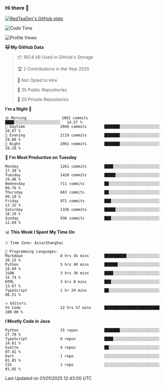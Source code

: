 ### Hi there 👋

<!--
**RedTeaDev/RedTeaDev** is a ✨ _special_ ✨ repository because its `README.md` (this file) appears on your GitHub profile.

Here are some ideas to get you started:

- 🔭 I’m currently working on ...
- 🌱 I’m currently learning ...
- 👯 I’m looking to collaborate on ...
- 🤔 I’m looking for help with ...
- 💬 Ask me about ...
- 📫 How to reach me: ...
- 😄 Pronouns: ...
- ⚡ Fun fact: ...
-->

<!--
[![wakatime](https://wakatime.com/badge/user/6b101ed0-04c0-4490-9283-eb61f2efff96.svg)](https://wakatime.com/@6b101ed0-04c0-4490-9283-eb61f2efff96)
!-->

[![RedTeaDev's GitHub stats](https://github-readme-stats.vercel.app/api?username=RedTeaDev\&include_all_commits=true)](https://github.com/anuraghazra/github-readme-stats)
<!--
[![willianrod's wakatime stats](https://github-readme-stats.vercel.app/api/wakatime?username=RedTeaDev)](https://github.com/anuraghazra/github-readme-stats)
!-->
<!--START_SECTION:waka-->
![Code Time](http://img.shields.io/badge/Code%20Time-2%2C857%20hrs%2031%20mins-blue)

![Profile Views](http://img.shields.io/badge/Profile%20Views-0-blue)

**🐱 My GitHub Data** 

> 📦 160.6 kB Used in GitHub's Storage 
 > 
> 🏆 2 Contributions in the Year 2025
 > 
> 🚫 Not Opted to Hire
 > 
> 📜 35 Public Repositories 
 > 
> 🔑 20 Private Repositories 
 > 
**I'm a Night 🦉** 

```text
🌞 Morning                1062 commits        ████░░░░░░░░░░░░░░░░░░░░░   14.57 % 
🌆 Daytime                2046 commits        ███████░░░░░░░░░░░░░░░░░░   28.07 % 
🌃 Evening                2119 commits        ███████░░░░░░░░░░░░░░░░░░   29.08 % 
🌙 Night                  2061 commits        ███████░░░░░░░░░░░░░░░░░░   28.28 % 
```
📅 **I'm Most Productive on Tuesday** 

```text
Monday                   1261 commits        ████░░░░░░░░░░░░░░░░░░░░░   17.30 % 
Tuesday                  1420 commits        █████░░░░░░░░░░░░░░░░░░░░   19.48 % 
Wednesday                711 commits         ██░░░░░░░░░░░░░░░░░░░░░░░   09.76 % 
Thursday                 663 commits         ██░░░░░░░░░░░░░░░░░░░░░░░   09.10 % 
Friday                   971 commits         ███░░░░░░░░░░░░░░░░░░░░░░   13.32 % 
Saturday                 1326 commits        █████░░░░░░░░░░░░░░░░░░░░   18.19 % 
Sunday                   936 commits         ███░░░░░░░░░░░░░░░░░░░░░░   12.84 % 
```


📊 **This Week I Spent My Time On** 

```text
🕑︎ Time Zone: Asia/Shanghai

💬 Programming Languages: 
Markdown                 8 hrs 45 mins       ██████████░░░░░░░░░░░░░░░   38.15 % 
Python                   5 hrs 40 mins       ██████░░░░░░░░░░░░░░░░░░░   24.69 % 
JSON                     3 hrs 36 mins       ████░░░░░░░░░░░░░░░░░░░░░   15.74 % 
HTML                     3 hrs 8 mins        ███░░░░░░░░░░░░░░░░░░░░░░   13.67 % 
TypeScript               1 hr 29 mins        ██░░░░░░░░░░░░░░░░░░░░░░░   06.51 % 

🔥 Editors: 
VS Code                  22 hrs 57 mins      █████████████████████████   100.00 % 
```

**I Mostly Code in Java** 

```text
Python                   15 repos            ███████░░░░░░░░░░░░░░░░░░   27.78 % 
TypeScript               8 repos             ████░░░░░░░░░░░░░░░░░░░░░   14.81 % 
Svelte                   4 repos             ██░░░░░░░░░░░░░░░░░░░░░░░   07.41 % 
Dart                     1 repo              ░░░░░░░░░░░░░░░░░░░░░░░░░   01.85 % 
CSS                      1 repo              ░░░░░░░░░░░░░░░░░░░░░░░░░   01.85 % 
```




 Last Updated on 01/01/2025 12:43:00 UTC
<!--END_SECTION:waka-->


